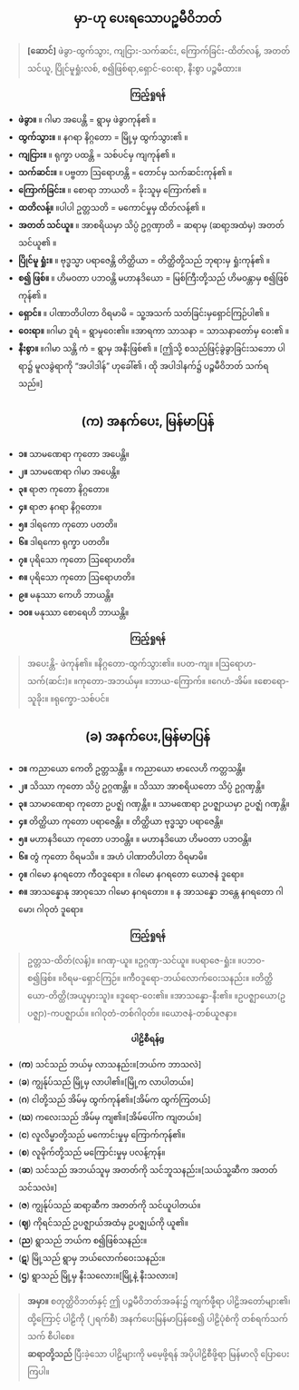 ## <center>မှာ-ဟု ပေးရသောပဉ္စမီဝိဘတ်</center>
>**[ဆောင်]** ဖဲခွာ-ထွက်သွား, ကျငြား-သက်ဆင်း, ကြောက်ခြင်း-ထိတ်လန့်, အတတ်သင်ယူ, ပြိုင်မူရှုံးလစ်, စ၍ဖြစ်ရာ,ရှောင်-ဝေးရာ, နီးစွာ ပဉ္စမီထား။

**<center>ကြည့်ရှုရန်</center>**
- **ဖဲခွာ။**  ။ ဂါမာ အပေန္တိ = ရွာမှ ဖဲခွာကုန်၏ ။
- **ထွက်သွား။**  ။ နဂရာ နိဂ္ဂတော = မြို့မှ ထွက်သွား၏ ။
- **ကျငြား။**  ။ ရုက္ခာ ပထန္တိ = သစ်ပင်မှ ကျကုန်၏ ။
- **သက်ဆင်း။**  ။ ပဗ္ဗတာ ဩရောဟန္တိ = တောင်မှ သက်ဆင်းကုန်၏ ။
- **ကြောက်ခြင်း။**  ။ စောရာ ဘာယတိ = ခိုးသူမှ ကြောက်၏ ။
- **ထတိလန့်။**  ။ပါပါ ဥတ္တသတိ = မကောင်မှုမှ ထိတ်လန့်၏ ။
- **အတတ် သင်ယူ။**  ။ အာစရိယမှာ သိပ္ပံ ဥဂ္ဂဏှာတိ = ဆရာမှ (ဆရာ့အထံမှ) အတတ် သင်ယူ၏ ။
- **ပြိုင်မူ ရှုံး။**  ။ ဗုဒ္ဓသ္မာ ပရာဇေန္တိ တိတ္ထိယာ = တိတ္ထိတို့သည် ဘုရားမှ ရှုံးကုန်၏ ။
- **စ၍ ဖြစ်။** ။ ဟိမဝတာ ပဘဝန္တိ မဟာနဒိယော = မြစ်ကြီးတို့သည် ဟိမဝန္တာမှ စ၍ဖြစ်ကုန်၏ ။
- **ရှောင်။**  ။ ပါဏာတိပါတာ ဝိရမာမိ = သူ့အသက် သတ်ခြင်းမှရှောင်ကြဉ်ပါ၏ ။
- **ဝေးရာ။**  ။ဂါမာ ဒူရံ = ရွာမှဝေး၏။  ။အာရကာ သာသနာ = သာသနာတော်မှ ဝေး၏ ။
- **နီးစွာ။**  ။ဂါမာ သန္တိ ကံ = ရွာမှ အနီးဖြစ်၏ ။ [ဤသို့ စသည်ဖြင့်ခွဲခွာခြင်းသဘော ပါရာ၌ မူလခွဲရာကို “အပါဒါန်” ဟုခေါ်၏ ၊ ထို အပါဒါနက်၌ ပဉ္စမီဝိဘတ် သက်ရသည်။]

## <center>(က) အနက်ပေး, မြန်မာပြန်</center>
- **၁။** သာမဏေရာ ကုတော အပေန္တိ။ 
- **၂။** သာမဏေရာ ဂါမာ အပေန္တိ။ 
- **၃။** ရာဇာ ကုတော နိဂ္ဂတော။ 
- **၄။** ရာဇာ နဂရာ နိဂ္ဂတော။ 
- **၅။** ဒါရကော ကုတော ပတတိ။ 
- **၆။** ဒါရကော ရုက္ခာ ပတတိ။ 
- **၇။** ပုရိသော ကုတော ဩရောဟတိ။ 
- **၈။** ပုရိသော ကုတော ဩရောဟတိ။ 
- **၉။** မနုဿာ ကေဟိ ဘာယန္တိ။ 
- **၁၀။** မနုဿာ စောရေဟိ ဘာယန္တိ။

**<center>ကြည့်ရှုရန်</center>**
>အပေးန္တိ- ဖဲကုန်၏။ ။နိဂ္ဂတော-ထွက်သွား၏။ ။ပတ-ကျ။ ။ဩရောဟ-သက်(ဆင်း)။ ။ကုတော-အဘယ်မှ။ ။ဘာယ-ကြောက်။ ။ဂေဟံ-အိမ်။ ။စောရော-သူခိုး။ ။ရုက္ခော-သစ်ပင်။

## <center>(ခ) အနက်ပေး,မြန်မာပြန်</center>
- **၁။** ကညာယော ကေတိ ဥတ္တသန္တိ။  ။ ကညာယော ဗာလေဟိ ကတ္တသန္တိ။
- **၂။** သိဿာ ကုတော သိပ္ပံ ဥဂ္ဂဏန္တိ။  ။ သိဿာ အာစရိယတော သိပ္ပံ ဥဂ္ဂဏှန္တိ။
- **၃။** သာမာဏေရာ ကုတော ဥပဇ္ဈံ ဂဏှန္တိ။  ။ သာမဏေရာ ဥပဇ္ဈာယမှာ ဥပဇ္ဈံ ဂဏှန္တိ။
- **၄။** တိတ္ထိယာ ကုတော ပရာဇေန္တိ။  ။ တိတ္ထိယာ ဗုဒ္ဓသ္မာ ပရာဇေန္တိ။
- **၅။** မဟာနဒိယော ကုတော ပဘဝန္တိ။  ။ မဟာနဒိယော ဟိမဝတာ ပဘဝန္တိ။
- **၆။** တွံ ကုတော ဝိရမသိ။  ။ အဟံ ပါဏာတိပါတာ ဝိရမာမိ။
- **၇။** ဂါမော နဂရတော ကီဝဒူရော။  ။ ဂါမော နဂရတော ယောဇနံ ဒူရော။
- **၈။** အာသန္နောနု အာဝုသော ဂါမော နဂရတော။  ။ န အာသန္နော ဘန္တေ နဂရတော ဂါမော၊ ဂါဝုတံ ဒူရော။

**<center>ကြည့်ရှုရန်</center>**
>ဥတ္တသ-ထိတ်(လန့်)။ ။ဂဏှ-ယူ။ ။ဥဂ္ဂဏှ-သင်ယူ။ ။ပရာဇေ-ရှုံး။ ။ပဘဝ-စ၍ဖြစ်။ ။ဝိရမ-ရှောင်ကြဉ်။ ။ကီဝဒူ‌ရော-ဘယ်လောက်ဝေးသနည်း။ ။တိတ္ထိယော-တိတ္ထိ(အယူမှားသူ)။  ။ဒူရော-ဝေး၏။ ။အာသ‌န္နော-နီး၏။ ။ဥပဇ္ဈာယော(ဥပဇ္ဈာ)-ကပဇ္ဈာယ်။ ။ဂါဝုတံ-တစ်ဂါဝုတ်။ ။ယောဇနံ-တစ်ယူဇနာ။

**<center>ပါဠိစီရန်g</center>**
- (**က**) သင်သည် ဘယ်မှ လာသနည်း။[ဘယ်က ဘာသလဲ]
- (**ခ**) ကျွန်ုပ်သည်  မြို့မှ လာပါ၏။[မြို့က လာပါတယ်။] 
- (**ဂ**) ငါတို့သည် အိမ်မှ ထွက်ကုန်၏။[အိမ်က ထွက်ကြတယ်] 
- (**ဃ**) ကလေးသည် အိမ်မှ ကျ၏။[အိမ်ပေါ်က ကျတယ်။] 
- (**င**) လူလိမ္မာတို့သည် မကောင်းမှုမှ ကြောက်ကုန်၏။ 
- (**စ**) လူမိုက်တို့သည် မကြောင်းမှုမှ ပလန့်ကုန်။ 
- (**ဆ**) သင်သည် အဘယ်သူမှ အတတ်ကို သင်ဘူသနည်း။[သယ်သူ့ဆီက အတတ် သင်သလဲ။] 
- (**ဇ**) ကျွန်ုပ်သည် ဆရာ့ဆီက အတတ်ကို သင်ယူပါတယ်။ 
- (**ဈ**) ကိုရင်သည် ဥပဇ္ဈာယ်အထံမှ ဥပဇ္ဈယ်ကို ယူ၏။ 
- (**ည**) ရွာသည်  ဘယ်က စ၍ဖြစ်သနည်း။ 
- (**ဋ**) မြို့သည် ရွာမှ ဘယ်လောက်ဝေးသနည်း။ 
- (**ဌ**) ရွာသည် မြို့မှ နီးသလေား။[မြို့နဲ့ နီးသလား။]

>**အမှာ။** စတုတ္ထိဝိဘတ်နှင့် ဤ ပဉ္စမီဝိဘတ်အခန်း၌ ကျက်ဖီု့ရာ ပါဠိအတော်များ၏၊ ထို့ကြောင့် ပါဠိကို (၂ရက်စီ) အနက်ပေးမြန်မာပြန်စေ၍ ပါဠိပုံစံကို တစ်ရက်သက်သက် စီပါစေ။<br>
**ဆရာတို့သည်** ပြီးခဲ့သော ပါဠိများကို ‌မမေ့ဖို့ရန် အပိုပါဠိစီဖို့ရာ မြန်မာလို ပြောပေးကြပါ။

